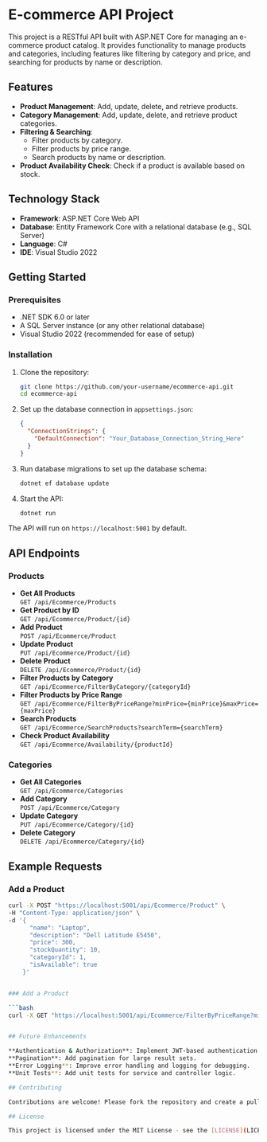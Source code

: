 # E-commerce API Project

This project is a RESTful API built with ASP.NET Core for managing an e-commerce product catalog. It provides functionality to manage products and categories, including features like filtering by category and price, and searching for products by name or description.

## Features

- **Product Management**: Add, update, delete, and retrieve products.
- **Category Management**: Add, update, delete, and retrieve product categories.
- **Filtering & Searching**:
  - Filter products by category.
  - Filter products by price range.
  - Search products by name or description.
- **Product Availability Check**: Check if a product is available based on stock.

## Technology Stack

- **Framework**: ASP.NET Core Web API
- **Database**: Entity Framework Core with a relational database (e.g., SQL Server)
- **Language**: C#
- **IDE**: Visual Studio 2022

## Getting Started

### Prerequisites

- .NET SDK 6.0 or later
- A SQL Server instance (or any other relational database)
- Visual Studio 2022 (recommended for ease of setup)

### Installation

1. Clone the repository:

   ```bash
   git clone https://github.com/your-username/ecommerce-api.git
   cd ecommerce-api

2. Set up the database connection in `appsettings.json`:

   ```json
   {
     "ConnectionStrings": {
       "DefaultConnection": "Your_Database_Connection_String_Here"
     }
   }

3. Run database migrations to set up the database schema:
   ```bash
   dotnet ef database update

4. Start the API:
   ```bash
   dotnet run


The API will run on `https://localhost:5001` by default.

## API Endpoints

### Products
- **Get All Products**  
  `GET /api/Ecommerce/Products`
- **Get Product by ID**  
  `GET /api/Ecommerce/Product/{id}`
- **Add Product**  
  `POST /api/Ecommerce/Product`
- **Update Product**  
  `PUT /api/Ecommerce/Product/{id}`
- **Delete Product**  
  `DELETE /api/Ecommerce/Product/{id}`
- **Filter Products by Category**  
  `GET /api/Ecommerce/FilterByCategory/{categoryId}`
- **Filter Products by Price Range**  
  `GET /api/Ecommerce/FilterByPriceRange?minPrice={minPrice}&maxPrice={maxPrice}`
- **Search Products**  
  `GET /api/Ecommerce/SearchProducts?searchTerm={searchTerm}`
- **Check Product Availability**  
  `GET /api/Ecommerce/Availability/{productId}`

### Categories
- **Get All Categories**  
  `GET /api/Ecommerce/Categories`
- **Add Category**  
  `POST /api/Ecommerce/Category`
- **Update Category**  
  `PUT /api/Ecommerce/Category/{id}`
- **Delete Category**  
  `DELETE /api/Ecommerce/Category/{id}`



## Example Requests


### Add a Product

```bash
curl -X POST "https://localhost:5001/api/Ecommerce/Product" \
-H "Content-Type: application/json" \
-d '{
      "name": "Laptop",
      "description": "Dell Latitude E5450",
      "price": 300,
      "stockQuantity": 10,
      "categoryId": 1,
      "isAvailable": true
    }'


### Add a Product

```bash
curl -X GET "https://localhost:5001/api/Ecommerce/FilterByPriceRange?minPrice=100&maxPrice=500"


## Future Enhancements

**Authentication & Authorization**: Implement JWT-based authentication.
**Pagination**: Add pagination for large result sets.
**Error Logging**: Improve error handling and logging for debugging.
**Unit Tests**: Add unit tests for service and controller logic.

## Contributing

Contributions are welcome! Please fork the repository and create a pull request with your improvements.

## License

This project is licensed under the MIT License - see the [LICENSE](LICENSE) file for details.
